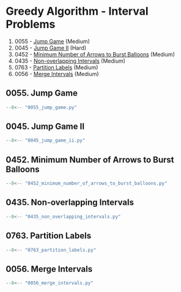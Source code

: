 # Greedy Algorithm - Interval Problems

1. 0055 - [Jump Game](https://leetcode.com/problems/jump-game/) (Medium)
2. 0045 - [Jump Game II](https://leetcode.com/problems/jump-game-ii/) (Hard)
3. 0452 - [Minimum Number of Arrows to Burst Balloons](https://leetcode.com/problems/minimum-number-of-arrows-to-burst-balloons/) (Medium)
4. 0435 - [Non-overlapping Intervals](https://leetcode.com/problems/non-overlapping-intervals/) (Medium)
5. 0763 - [Partition Labels](https://leetcode.com/problems/partition-labels/) (Medium)
6. 0056 - [Merge Intervals](https://leetcode.com/problems/merge-intervals/) (Medium)

## 0055. Jump Game

```python
--8<-- "0055_jump_game.py"
```

## 0045. Jump Game II

```python
--8<-- "0045_jump_game_ii.py"
```

## 0452. Minimum Number of Arrows to Burst Balloons

```python
--8<-- "0452_minimum_number_of_arrows_to_burst_balloons.py"
```

## 0435. Non-overlapping Intervals

```python
--8<-- "0435_non_overlapping_intervals.py"
```

## 0763. Partition Labels

```python
--8<-- "0763_partition_labels.py"
```

## 0056. Merge Intervals

```python
--8<-- "0056_merge_intervals.py"
```
